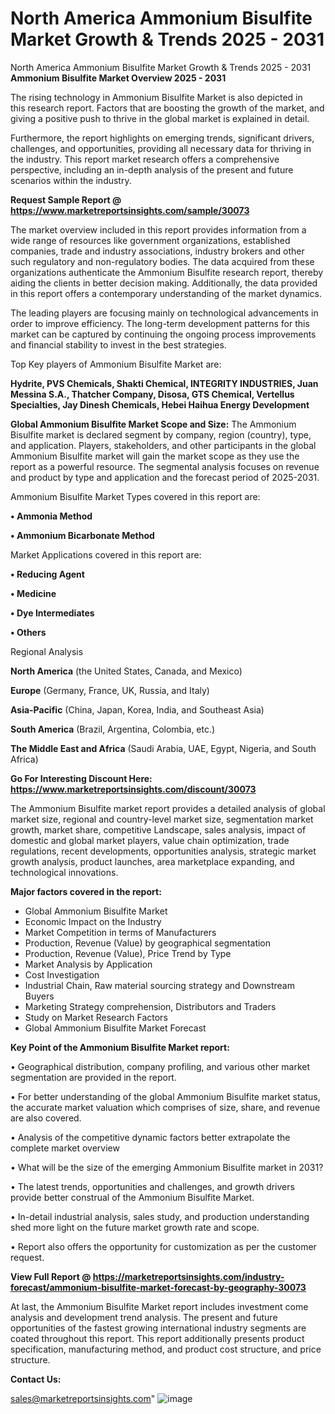 # North America Ammonium Bisulfite Market Growth & Trends 2025 - 2031
North America Ammonium Bisulfite Market Growth & Trends 2025 - 2031
<Strong> Ammonium Bisulfite Market Overview 2025 - 2031</strong>

The rising technology in Ammonium Bisulfite Market is also depicted in this research report. Factors that are boosting the growth of the market, and giving a positive push to thrive in the global market is explained in detail.

Furthermore, the report highlights on emerging trends, significant drivers, challenges, and opportunities, providing all necessary data for thriving in the industry. This report market research offers a comprehensive perspective, including an in-depth analysis of the present and future scenarios within the industry.

<strong>Request Sample Report @ <a href=https://www.marketreportsinsights.com/sample/30073>https://www.marketreportsinsights.com/sample/30073</a></strong>

The market overview included in this report provides information from a wide range of resources like government organizations, established companies, trade and industry associations, industry brokers and other such regulatory and non-regulatory bodies. The data acquired from these organizations authenticate the Ammonium Bisulfite research report, thereby aiding the clients in better decision making. Additionally, the data provided in this report offers a contemporary understanding of the market dynamics.

The leading players are focusing mainly on technological advancements in order to improve efficiency. The long-term development patterns for this market can be captured by continuing the ongoing process improvements and financial stability to invest in the best strategies.

Top Key players of Ammonium Bisulfite Market are:

<strong>Hydrite, PVS Chemicals, Shakti Chemical, INTEGRITY INDUSTRIES, Juan Messina S.A., Thatcher Company, Disosa, GTS Chemical, Vertellus Specialties, Jay Dinesh Chemicals, Hebei Haihua Energy Development</strong>

<strong><b>Global Ammonium Bisulfite Market Scope and Size:</b></strong>
The Ammonium Bisulfite market is declared segment by company, region (country), type, and application. Players, stakeholders, and other participants in the global Ammonium Bisulfite market will gain the market scope as they use the report as a powerful resource. The segmental analysis focuses on revenue and product by type and application and the forecast period of 2025-2031.

Ammonium Bisulfite Market Types covered in this report are:

<strong>• Ammonia Method

• Ammonium Bicarbonate Method</strong>

Market Applications covered in this report are:

<strong>• Reducing Agent

• Medicine

• Dye Intermediates

• Others</strong> 

Regional Analysis

<strong>North America</strong> (the United States, Canada, and Mexico)

<strong>Europe</strong> (Germany, France, UK, Russia, and Italy)

<strong>Asia-Pacific</strong> (China, Japan, Korea, India, and Southeast Asia)

<strong>South America</strong> (Brazil, Argentina, Colombia, etc.)

<strong>The Middle East and Africa</strong> (Saudi Arabia, UAE, Egypt, Nigeria, and South Africa)

<strong>Go For Interesting Discount Here: <a href=https://www.marketreportsinsights.com/discount/30073>https://www.marketreportsinsights.com/discount/30073</a></strong>

The Ammonium Bisulfite market report provides a detailed analysis of global market size, regional and country-level market size, segmentation market growth, market share, competitive Landscape, sales analysis, impact of domestic and global market players, value chain optimization, trade regulations, recent developments, opportunities analysis, strategic market growth analysis, product launches, area marketplace expanding, and technological innovations.

<strong><b>Major factors covered in the report:</b></strong>
<ul>
  <li>Global Ammonium Bisulfite Market </li>
  <li>Economic Impact on the Industry</li>
  <li>Market Competition in terms of Manufacturers</li>
  <li>Production, Revenue (Value) by geographical segmentation</li>
  <li>Production, Revenue (Value), Price Trend by Type</li>
  <li>Market Analysis by Application</li>
  <li>Cost Investigation</li>
  <li>Industrial Chain, Raw material sourcing strategy and Downstream Buyers</li>
  <li>Marketing Strategy comprehension, Distributors and Traders</li>
  <li>Study on Market Research Factors</li>
  <li>Global Ammonium Bisulfite Market Forecast</li>
</ul>

<strong><b>Key Point of the Ammonium Bisulfite Market report:</b></strong>

• Geographical distribution, company profiling, and various other market segmentation are provided in the report.

• For better understanding of the global Ammonium Bisulfite market status, the accurate market valuation which comprises of size, share, and revenue are also covered.

• Analysis of the competitive dynamic factors better extrapolate the complete market overview

• What will be the size of the emerging Ammonium Bisulfite market in 2031?

• The latest trends, opportunities and challenges, and growth drivers provide better construal of the Ammonium Bisulfite Market.

• In-detail industrial analysis, sales study, and production understanding shed more light on the future market growth rate and scope.

• Report also offers the opportunity for customization as per the customer request.

<strong><b>View Full Report @ <a href=https://marketreportsinsights.com/industry-forecast/ammonium-bisulfite-market-forecast-by-geography-30073>https://marketreportsinsights.com/industry-forecast/ammonium-bisulfite-market-forecast-by-geography-30073</a></b></strong>


At last, the Ammonium Bisulfite Market report includes investment come analysis and development trend analysis. The present and future opportunities of the fastest growing international industry segments are coated throughout this report. This report additionally presents product specification, manufacturing method, and product cost structure, and price structure.

<strong>Contact Us:</strong>

sales@marketreportsinsights.com"
![image](https://github.com/user-attachments/assets/c1485e21-f7c2-49e6-9fe7-f7f6b70c4702)
